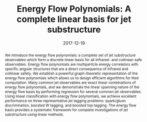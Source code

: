 ---
title: "Energy Flow Polynomials: A complete linear basis for jet substructure"
date: 2017-12-19
authors: ["Patrick T. Komiske", "Eric M. Metodiev", "Jesse Thaler"]
publication_types: ["2"]
publication: "*Journal of High Energy Physics* **04** (2018) 013"
doi: "10.1007/JHEP04(2018)013"

abstract: "We introduce the energy flow polynomials: a complete set of jet substructure observables which form a discrete linear basis for all infrared- and collinear-safe observables. Energy flow polynomials are multiparticle energy correlators with specific angular structures that are a direct consequence of infrared and collinear safety. We establish a powerful graph-theoretic representation of the energy flow polynomials which allows us to design efficient algorithms for their computation. Many common jet observables are exact linear combinations of energy flow polynomials, and we demonstrate the linear spanning nature of the energy flow basis by performing regression for several common jet observables. Using linear classification with energy flow polynomials, we achieve excellent performance on three representative jet tagging problems: quark/gluon discrimination, boosted W tagging, and boosted top tagging. The energy flow basis provides a systematic framework for complete investigations of jet substructure using linear methods."

summary: "We develop the Energy Flow Polynomials (EFPs), a set of IRC-safe observables that form an (over)complete basis for any IRC-safe observable. This supports the sufficiency of linear methods for tasks such as classifying different jets, and indeed we find that a linear classifier using EFPs performs surprisingly well on a variety of jet discrimination tasks."

image:
    caption: "Table 3: The Energy Flow Polynomials (EFPs) are in one-to-one correspondence with the set of non-isomorphic, loopless multigraphs. This graphical picture provides an extremely useful language for manipulating and using EFPs and related quantities (such as the [EFMs](../cutmultcorr).) We organize the EFPs by their degree, or the number of edges in the graph, shown here for connected graphds up to $d=5$."

image2:
    caption: "Figure 7: ROC curves for classifying W-boson jets from QCD-initiated jets using a variety of methods. Amazingly, a linear classifier trained with EFPs is able to compete with a state-of-the-art deep convolutional neural network [(CNN) using jet images](../dlincolor). This provides strong empirical support that the EFPs are a practical linear basis for any IRC-safe quantity."

links:
  - name: arXiv
    icon: arxiv
    icon_pack: ai
    url: "https://arxiv.org/abs/1712.07124"
  - name: iNSPIRE
    icon: inspire
    icon_pack: ai
    url: https://inspirehep.net/literature/1644358
  - name: GitHub
    icon: github
    icon_pack: fab
    url: https://github.com/pkomiske/EnergyFlow/blob/master/energyflow/efp.py
  - name: Docs
    icon: file-alt
    url: https://energyflow.network/docs/efp/
---